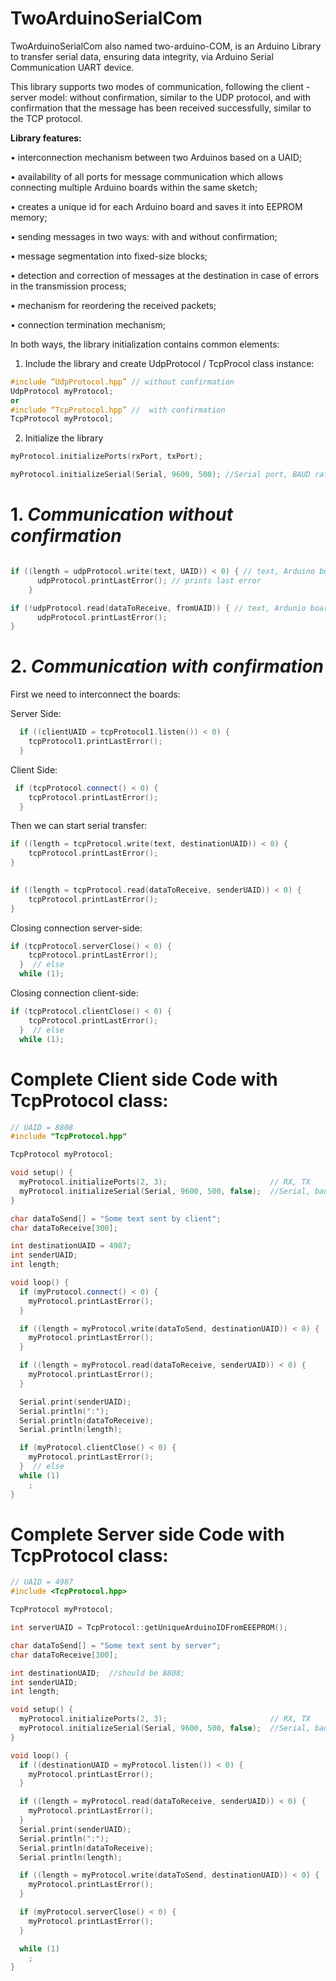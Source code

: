 # TwoArduinoSerialCom

TwoArduinoSerialCom  also named two-arduino-COM, is an Arduino Library to transfer serial data, ensuring data integrity, via Arduino Serial Communication UART device.

This library supports two modes of communication, following the client - server model: without confirmation, similar to the UDP protocol, and with confirmation  that the message has been received successfully, similar to the TCP protocol.

**Library features:**

• interconnection mechanism between two Arduinos based on a UAID;

• availability of all ports for message communication which allows connecting multiple Arduino boards within the same sketch;

• creates a unique id for each Arduino board and saves it into EEPROM memory;

• sending messages in two ways: with and without confirmation;

• message segmentation into fixed-size blocks;

• detection and correction of messages at the destination in case of errors in the transmission process;

• mechanism for reordering the received packets;

• connection termination mechanism;




In both ways, the library initialization contains common elements:

1. Include the library and create UdpProtocol / TcpProcol class instance:
```c++
#include “UdpProtocol.hpp” // without confirmation
UdpProtocol myProtocol;
or
#include “TcpProtocol.hpp” //  with confirmation
TcpProtocol myProtocol;
```
2. Initialize the library

```c++
myProtocol.initializePorts(rxPort, txPort);

myProtocol.initializeSerial(Serial, 9600, 500); //Serial port, BAUD rate, Serial timeout
```


# 1. *Communication without confirmation*

```c++

if ((length = udpProtocol.write(text, UAID)) < 0) { // text, Arduino board destination UAID
      udpProtocol.printLastError(); // prints last error
    }

if (!udpProtocol.read(dataToReceive, fromUAID)) { // text, Ardunio board sender UAID
      udpProtocol.printLastError();
}
```
# 2. *Communication with confirmation*

First we need to interconnect the boards:

Server Side: 
```c++
  if ((clientUAID = tcpProtocol1.listen()) < 0) {
    tcpProtocol1.printLastError();
  }
```

Client Side: 
```c++
 if (tcpProtocol.connect() < 0) {
    tcpProtocol.printLastError();
  }
```

Then we can start serial transfer:
```c++
if ((length = tcpProtocol.write(text, destinationUAID)) < 0) {
    tcpProtocol.printLastError();
}
   

if ((length = tcpProtocol.read(dataToReceive, senderUAID)) < 0) {
    tcpProtocol.printLastError();
}
```

Closing connection server-side:
```c++
if (tcpProtocol.serverClose() < 0) {
    tcpProtocol.printLastError();
  }  // else
  while (1);
```

Closing connection client-side:
```c++
if (tcpProtocol.clientClose() < 0) {
    tcpProtocol.printLastError();
  }  // else
  while (1);
```

# **Complete Client side Code with TcpProtocol class**:
```c++
// UAID = 8808
#include "TcpProtocol.hpp"

TcpProtocol myProtocol;

void setup() {
  myProtocol.initializePorts(2, 3);                       // RX, TX
  myProtocol.initializeSerial(Serial, 9600, 500, false);  //Serial, baudRate, Serial.setTimeout
}

char dataToSend[] = "Some text sent by client";
char dataToReceive[300];

int destinationUAID = 4987;
int senderUAID;
int length;

void loop() {
  if (myProtocol.connect() < 0) {
    myProtocol.printLastError();
  }

  if ((length = myProtocol.write(dataToSend, destinationUAID)) < 0) {
    myProtocol.printLastError();
  }

  if ((length = myProtocol.read(dataToReceive, senderUAID)) < 0) {
    myProtocol.printLastError();
  }

  Serial.print(senderUAID);
  Serial.println(":");
  Serial.println(dataToReceive);
  Serial.println(length);

  if (myProtocol.clientClose() < 0) {
    myProtocol.printLastError();
  }  // else
  while (1)
    ;
}
```

# **Complete Server side Code with TcpProtocol class**:
```c++
// UAID = 4987
#include <TcpProtocol.hpp>

TcpProtocol myProtocol;

int serverUAID = TcpProtocol::getUniqueArduinoIDFromEEEPROM();

char dataToSend[] = "Some text sent by server";
char dataToReceive[300];

int destinationUAID;  //should be 8808;
int senderUAID;
int length;

void setup() {
  myProtocol.initializePorts(2, 3);                       // RX, TX
  myProtocol.initializeSerial(Serial, 9600, 500, false);  //Serial, baudRate, Serial.setTimeout
}

void loop() {
  if ((destinationUAID = myProtocol.listen()) < 0) {
    myProtocol.printLastError();
  }

  if ((length = myProtocol.read(dataToReceive, senderUAID)) < 0) {
    myProtocol.printLastError();
  }
  Serial.print(senderUAID);
  Serial.println(":");
  Serial.println(dataToReceive);
  Serial.println(length);

  if ((length = myProtocol.write(dataToSend, destinationUAID)) < 0) {
    myProtocol.printLastError();
  }

  if (myProtocol.serverClose() < 0) {
    myProtocol.printLastError();
  }

  while (1)
    ;
}
```
